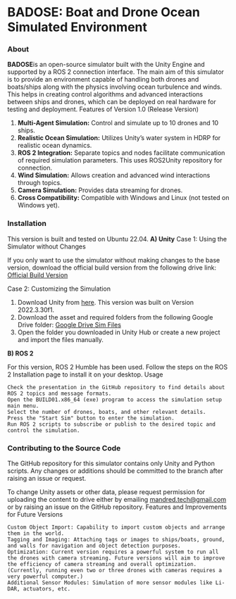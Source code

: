 # BADOSE: Boat and Drone Ocean Simulated Environment

### About

**BADOSE**is an open-source simulator built with the Unity Engine and supported by a ROS 2 connection interface. The main aim of this simulator is to provide an environment capable of handling both drones and boats/ships along with the physics involving ocean turbulence and winds. This helps in creating control algorithms and advanced interactions between ships and drones, which can be deployed on real hardware for testing and deployment.
Features of Version 1.0 (Release Version)

1) **Multi-Agent Simulation:** Control and simulate up to 10 drones and 10 ships.
2) **Realistic Ocean Simulation:** Utilizes Unity’s water system in HDRP for realistic ocean dynamics.
3) **ROS 2 Integration:** Separate topics and nodes facilitate communication of required simulation parameters. This uses ROS2Unity repository for connection.
4) **Wind Simulation:** Allows creation and advanced wind interactions through topics.
5) **Camera Simulation:** Provides data streaming for drones.
6) **Cross Compatibility:** Compatible with Windows and Linux (not tested on Windows yet).

### Installation

This version is built and tested on Ubuntu 22.04.
**A) Unity**
Case 1: Using the Simulator without Changes

If you only want to use the simulator without making changes to the base version, download the official build version from the following drive link:
[Official Build Version](https://drive.google.com/drive/u/2/folders/1cU50BhWmNY6vALz2z-nXbKpTKHGF8OIc)

Case 2: Customizing the Simulation
1) Download Unity from [here](https://unity.com/download). This version was built on Version 2022.3.30f1.
2) Download the asset and required folders from the following Google Drive folder:
[Google Drive Sim Files](https://drive.google.com/drive/u/2/folders/10jisRtg-oJRz-YgHiIASLJAiSxyh5WBu)
3) Open the folder you downloaded in Unity Hub or create a new project and import the files manually.

**B) ROS 2**

For this version, ROS 2 Humble has been used. Follow the steps on the ROS 2 Installation page to install it on your desktop.
Usage

    Check the presentation in the GitHub repository to find details about ROS 2 topics and message formats.
    Open the BUILD01.x86_64 (exe) program to access the simulation setup main menu.
    Select the number of drones, boats, and other relevant details.
    Press the "Start Sim" button to enter the simulation.
    Run ROS 2 scripts to subscribe or publish to the desired topic and control the simulation.

### Contributing to the Source Code

The GitHub repository for this simulator contains only Unity and Python scripts. Any changes or additions should be committed to the branch after raising an issue or request.

To change Unity assets or other data, please request permission for uploading the content to drive either by emailing mandred.tech@gmail.com or by raising an issue on the GitHub repository.
Features and Improvements for Future Versions

    Custom Object Import: Capability to import custom objects and arrange them in the world.
    Tagging and Imaging: Attaching tags or images to ships/boats, ground, and walls for navigation and object detection purposes.
    Optimization: Current version requires a powerful system to run all the drones with camera streaming. Future versions will aim to improve the efficiency of camera streaming and overall optimization. (Currently, running even two or three drones with cameras requires a very powerful computer.)
    Additional Sensor Modules: Simulation of more sensor modules like Li-DAR, actuators, etc.
